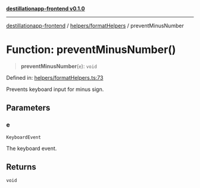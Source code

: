 [**destillationapp-frontend v0.1.0**](../../../README.md)

***

[destillationapp-frontend](../../../modules.md) / [helpers/formatHelpers](../README.md) / preventMinusNumber

# Function: preventMinusNumber()

> **preventMinusNumber**(`e`): `void`

Defined in: [helpers/formatHelpers.ts:73](https://github.com/DestillApp/main/blob/ec2df52a50a22efb35f12a0243274f6d03fbca52/frontend/src/helpers/formatHelpers.ts#L73)

Prevents keyboard input for minus sign.

## Parameters

### e

`KeyboardEvent`

The keyboard event.

## Returns

`void`
